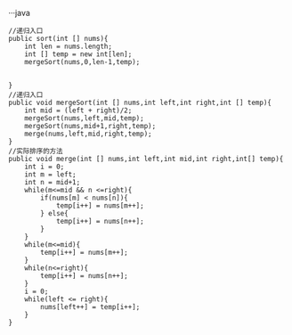     
···java

    //递归入口
    public sort(int [] nums){
        int len = nums.length;
        int [] temp = new int[len];
        mergeSort(nums,0,len-1,temp);


    }
    //递归入口
    public void mergeSort(int [] nums,int left,int right,int [] temp){
        int mid = (left + right)/2;
        mergeSort(nums,left,mid,temp);
        mergeSort(nums,mid+1,right,temp);
        merge(nums,left,mid,right,temp);
    }
    //实际排序的方法
    public void merge(int [] nums,int left,int mid,int right,int[] temp){
        int i = 0;
        int m = left;
        int n = mid+1;
        while(m<=mid && n <=right){
            if(nums[m] < nums[n]){
                temp[i++] = nums[m++];
            } else{
                temp[i++] = nums[n++];
            }
        }
        while(m<=mid){
            temp[i++] = nums[m++];
        }
        while(n<=right){
            temp[i++] = nums[n++];
        }
        i = 0;
        while(left <= right){
            nums[left++] = temp[i++];
        }
    }
    
```
    
